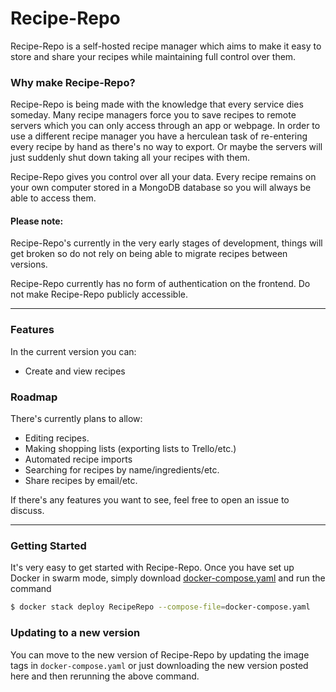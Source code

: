 # Recipe-Repo

Recipe-Repo is a self-hosted recipe manager which aims to make it easy to store and share your recipes while maintaining full control over them.

### Why make Recipe-Repo?

Recipe-Repo is being made with the knowledge that every service dies someday. Many recipe managers force you to save recipes to remote servers which you can only access through an app or webpage. In order to use a different recipe manager you have a herculean task of re-entering every recipe by hand as there's no way to export. Or maybe the servers will just suddenly shut down taking all your recipes with them.

Recipe-Repo gives you control over all your data. Every recipe remains on your own computer stored in a MongoDB database so you will always be able to access them.

#### Please note:
Recipe-Repo's currently in the very early stages of development, things will get broken so do not rely on being able to migrate recipes between versions.

Recipe-Repo currently has no form of authentication on the frontend. Do not make Recipe-Repo publicly accessible.

---

### Features

In the current version you can:

- Create and view recipes

### Roadmap

There's currently plans to allow:

- Editing recipes.
- Making shopping lists (exporting lists to Trello/etc.)
- Automated recipe imports
- Searching for recipes by name/ingredients/etc.
- Share recipes by email/etc.

If there's any features you want to see, feel free to open an issue to discuss.

---

### Getting Started

It's very easy to get started with Recipe-Repo. Once you have set up Docker in swarm mode, simply download [docker-compose.yaml](docker-compose.yaml) and run the command

```sh
$ docker stack deploy RecipeRepo --compose-file=docker-compose.yaml
```

### Updating to a new version

You can move to the new version of Recipe-Repo by updating the image tags in `docker-compose.yaml` or just downloading the new version posted here and then rerunning the above command.

